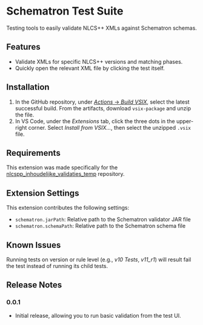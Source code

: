 # Schematron Test Suite

Testing tools to easily validate NLCS++ XMLs against Schematron schemas.

## Features

- Validate XMLs for specific NLCS++ versions and matching phases.
- Quickly open the relevant XML file by clicking the test itself.

## Installation

1. In the GitHub repository, under [_Actions_ &rarr; _Build VSIX_](https://github.com/krn-sytse/nlcspp-schematron-test-suite/actions/workflows/build-vsix.yaml), select the latest successful build. From the artifacts, download `vsix-package` and unzip the file.
2. In VS Code, under the _Extensions_ tab, click the three dots in the upper-right corner. Select _Install from VSIX..._, then select the unzipped `.vsix` file.

## Requirements

This extension was made specifically for the [nlcspp_inhoudelijke_validaties_temp](https://github.com/krn-nick/nlcspp_inhoudelijke_validaties_temp) repository.

## Extension Settings

This extension contributes the following settings:

* `schematron.jarPath`: Relative path to the Schematron validator JAR file 
* `schematron.schemaPath`: Relative path to the Schematron schema file

## Known Issues

Running tests on version or rule level (e.g., _v10 Tests_, *v11_r1*) will result fail the test instead of running its child tests.

## Release Notes

### 0.0.1

- Initial release, allowing you to run basic validation from the test UI.

